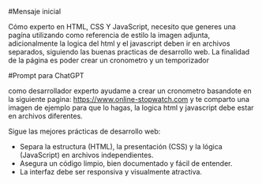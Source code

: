 #Mensaje inicial

Cómo experto en HTML, CSS Y JavaScript, necesito que generes una pagína utilizando como referencia de estilo la imagen adjunta, adicionalmente la logica del html y el javascript deben ir en archivos separados, siguiendo las buenas practicas de desarrollo web. La finalidad de la página es poder crear un cronometro y un temporizador

#Prompt para ChatGPT

como desarrollador experto ayudame a crear un cronometro basandote en la siguiente pagina: https://www.online-stopwatch.com y te comparto una imagen de ejemplo para que lo hagas, la logica html y javascript debe estar en archivos diferentes.

Sigue las mejores prácticas de desarrollo web:  
- Separa la estructura (HTML), la presentación (CSS) y la lógica (JavaScript) en archivos independientes.  
- Asegura un código limpio, bien documentado y fácil de entender.  
- La interfaz debe ser responsiva y visualmente atractiva.  





